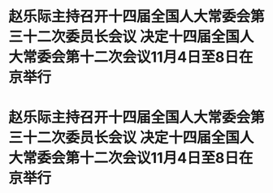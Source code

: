 # 赵乐际主持召开十四届全国人大常委会第三十二次委员长会议 决定十四届全国人大常委会第十二次会议11月4日至8日在京举行

# 赵乐际主持召开十四届全国人大常委会第三十二次委员长会议 决定十四届全国人大常委会第十二次会议11月4日至8日在京举行

